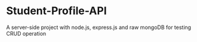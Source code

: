 # Student-Profile-API
A server-side project with node.js, express.js and raw mongoDB for testing CRUD operation
